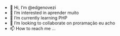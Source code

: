 - 👋 Hi, I’m @edgenovezi
- 👀 I’m interested in aprender muito
- 🌱 I’m currently learning PHP
- 💞️ I’m looking to collaborate on proramação eu acho
- 📫 How to reach me ...

<!---
edgenovezi/edgenovezi is a ✨ special ✨ repository because its `README.md` (this file) appears on your GitHub profile.
You can click the Preview link to take a look at your changes.
----
